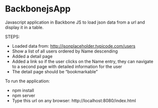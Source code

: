 # BackbonejsApp

Javascript application in Backbone JS to load json data from a url and display it in a table.

STEPS:
- Loaded data from: http://jsonplaceholder.typicode.com/users
- Show a list of all users ordered by Name descending
- Added a detail page
- Added a link so if the user clicks on the Name entry, they can navigate to a second
page with detailed information for the user
- The detail page should be “bookmarkable”

To run the application:
- npm install
- npm server
- Type this url on any browser: http://localhost:8080/index.html
